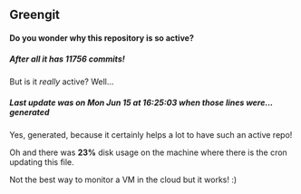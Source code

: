 ## Greengit

#### Do you wonder why this repository is so active?

##### After all it has 11756 commits!

But is it *really* active? Well...

##### Last update was on Mon Jun 15 at 16:25:03 when those lines were... generated

Yes, generated, because it certainly helps a lot to have such an active repo!

Oh and there was **23%** disk usage on the machine
where there is the cron updating this file.

Not the best way to monitor a VM in the cloud but it works! :)
